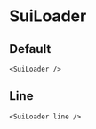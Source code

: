 # SuiLoader
## Default
<Example>
    <SuiLoader />
</Example>

```vue
<SuiLoader />
```

## Line
<Example>
    <SuiLoader
        line
        style="max-width: 100px"
    />
</Example>

```vue
<SuiLoader line />
```

<script setup>
import Example from './Example.vue';
import {SuiLoader} from "../../src/components/index.js";
</script>
